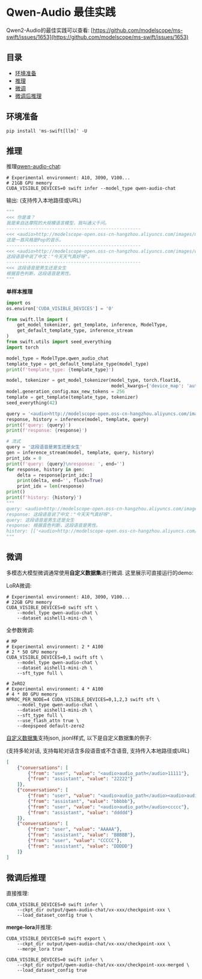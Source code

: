 # Qwen-Audio 最佳实践

Qwen2-Audio的最佳实践可以查看: [https://github.com/modelscope/ms-swift/issues/1653](https://github.com/modelscope/ms-swift/issues/1653)

## 目录
- [环境准备](#环境准备)
- [推理](#推理)
- [微调](#微调)
- [微调后推理](#微调后推理)


## 环境准备
```shell
pip install 'ms-swift[llm]' -U
```

## 推理

推理[qwen-audio-chat](https://modelscope.cn/models/qwen/Qwen-Audio-Chat/summary):
```shell
# Experimental environment: A10, 3090, V100...
# 21GB GPU memory
CUDA_VISIBLE_DEVICES=0 swift infer --model_type qwen-audio-chat
```

输出: (支持传入本地路径或URL)
```python
"""
<<< 你是谁？
我是来自达摩院的大规模语言模型，我叫通义千问。
--------------------------------------------------
<<< <audio>http://modelscope-open.oss-cn-hangzhou.aliyuncs.com/images/music.wav</audio>这是首什么样的音乐
这是一首风格是Pop的音乐。
--------------------------------------------------
<<< <audio>http://modelscope-open.oss-cn-hangzhou.aliyuncs.com/images/weather.wav</audio>这段语音说了什么
这段语音中说了中文："今天天气真好呀"。
--------------------------------------------------
<<< 这段语音是男生还是女生
根据音色判断，这段语音是男性。
"""
```

**单样本推理**

```python
import os
os.environ['CUDA_VISIBLE_DEVICES'] = '0'

from swift.llm import (
    get_model_tokenizer, get_template, inference, ModelType,
    get_default_template_type, inference_stream
)
from swift.utils import seed_everything
import torch

model_type = ModelType.qwen_audio_chat
template_type = get_default_template_type(model_type)
print(f'template_type: {template_type}')

model, tokenizer = get_model_tokenizer(model_type, torch.float16,
                                       model_kwargs={'device_map': 'auto'})
model.generation_config.max_new_tokens = 256
template = get_template(template_type, tokenizer)
seed_everything(42)

query = '<audio>http://modelscope-open.oss-cn-hangzhou.aliyuncs.com/images/weather.wav</audio>这段语音说了什么'
response, history = inference(model, template, query)
print(f'query: {query}')
print(f'response: {response}')

# 流式
query = '这段语音是男生还是女生'
gen = inference_stream(model, template, query, history)
print_idx = 0
print(f'query: {query}\nresponse: ', end='')
for response, history in gen:
    delta = response[print_idx:]
    print(delta, end='', flush=True)
    print_idx = len(response)
print()
print(f'history: {history}')
"""
query: <audio>http://modelscope-open.oss-cn-hangzhou.aliyuncs.com/images/weather.wav</audio>这段语音说了什么
response: 这段语音说了中文："今天天气真好呀"。
query: 这段语音是男生还是女生
response: 根据音色判断，这段语音是男性。
history: [['<audio>http://modelscope-open.oss-cn-hangzhou.aliyuncs.com/images/weather.wav</audio>这段语音说了什么', '这段语音说了中文："今天天气真好呀"。'], ['这段语音是男生还是女生', '根据音色判断，这段语音是男性。']]
"""
```


## 微调
多模态大模型微调通常使用**自定义数据集**进行微调. 这里展示可直接运行的demo:

LoRA微调:

```shell
# Experimental environment: A10, 3090, V100...
# 22GB GPU memory
CUDA_VISIBLE_DEVICES=0 swift sft \
    --model_type qwen-audio-chat \
    --dataset aishell1-mini-zh \
```

全参数微调:
```shell
# MP
# Experimental environment: 2 * A100
# 2 * 50 GPU memory
CUDA_VISIBLE_DEVICES=0,1 swift sft \
    --model_type qwen-audio-chat \
    --dataset aishell1-mini-zh \
    --sft_type full \

# ZeRO2
# Experimental environment: 4 * A100
# 4 * 80 GPU memory
NPROC_PER_NODE=4 CUDA_VISIBLE_DEVICES=0,1,2,3 swift sft \
    --model_type qwen-audio-chat \
    --dataset aishell1-mini-zh \
    --sft_type full \
    --use_flash_attn true \
    --deepspeed default-zero2
```

[自定义数据集](../LLM/自定义与拓展.md#-推荐命令行参数的形式)支持json, jsonl样式, 以下是自定义数据集的例子:

(支持多轮对话, 支持每轮对话含多段语音或不含语音, 支持传入本地路径或URL)

```json
[
    {"conversations": [
        {"from": "user", "value": "<audio>audio_path</audio>11111"},
        {"from": "assistant", "value": "22222"}
    ]},
    {"conversations": [
        {"from": "user", "value": "<audio>audio_path</audio><audio>audio_path2</audio><audio>audio_path3</audio>aaaaa"},
        {"from": "assistant", "value": "bbbbb"},
        {"from": "user", "value": "<audio>audio_path</audio>ccccc"},
        {"from": "assistant", "value": "ddddd"}
    ]},
    {"conversations": [
        {"from": "user", "value": "AAAAA"},
        {"from": "assistant", "value": "BBBBB"},
        {"from": "user", "value": "CCCCC"},
        {"from": "assistant", "value": "DDDDD"}
    ]}
]
```


## 微调后推理
直接推理:
```shell
CUDA_VISIBLE_DEVICES=0 swift infer \
    --ckpt_dir output/qwen-audio-chat/vx-xxx/checkpoint-xxx \
    --load_dataset_config true \
```

**merge-lora**并推理:
```shell
CUDA_VISIBLE_DEVICES=0 swift export \
    --ckpt_dir output/qwen-audio-chat/vx-xxx/checkpoint-xxx \
    --merge_lora true

CUDA_VISIBLE_DEVICES=0 swift infer \
    --ckpt_dir output/qwen-audio-chat/vx-xxx/checkpoint-xxx-merged \
    --load_dataset_config true
```
